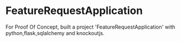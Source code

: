 # FeatureRequestApplication
For Proof Of Concept, built a project 'FeatureRequestApplication' with python,flask,sqlalchemy and knockoutjs.
